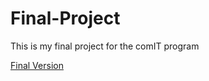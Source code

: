 # Final-Project
This is my final project for the comIT program

<a href="https://github.com/xXJasonMXx/Final-Project/tree/FinalProject_2.2">Final Version</a>
